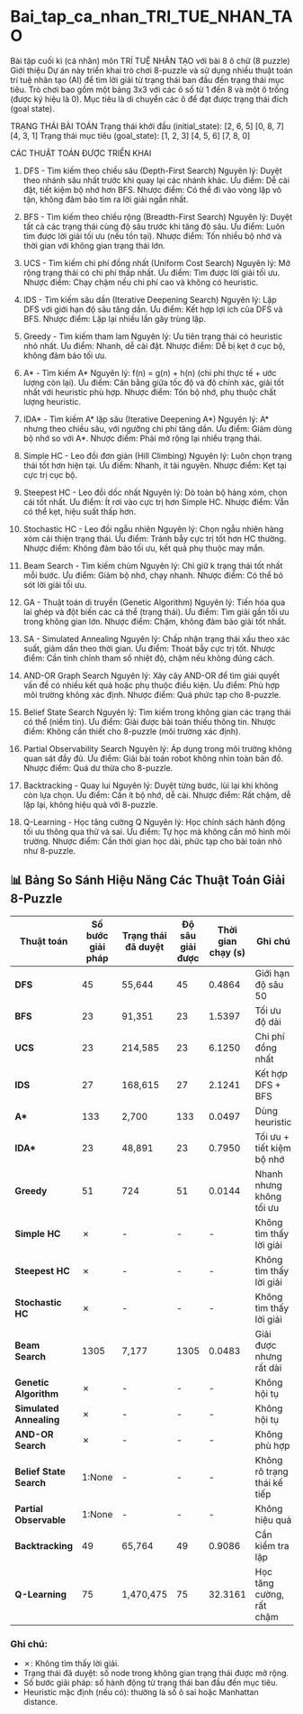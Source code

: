 # Bai_tap_ca_nhan_TRI_TUE_NHAN_TAO
Bài tập cuối kì (cá nhân) môn TRÍ TUỆ NHÂN TẠO với bài 8 ô chữ (8 puzzle)
Giới thiệu
Dự án này triển khai trò chơi 8-puzzle và sử dụng nhiều thuật toán trí tuệ nhân tạo (AI) để tìm lời giải từ trạng thái ban đầu đến trạng thái mục tiêu. Trò chơi bao gồm một bảng 3x3 với các ô số từ 1 đến 8 và một ô trống (được ký hiệu là 0). Mục tiêu là di chuyển các ô để đạt được trạng thái đích (goal state).

TRẠNG THÁI BÀI TOÁN
Trạng thái khởi đầu (initial_state):
[2, 6, 5]
[0, 8, 7]
[4, 3, 1]
Trạng thái mục tiêu (goal_state):
[1, 2, 3]
[4, 5, 6]
[7, 8, 0]

CÁC THUẬT TOÁN ĐƯỢC TRIỂN KHAI
1. DFS - Tìm kiếm theo chiều sâu (Depth-First Search)
Nguyên lý: Duyệt theo nhánh sâu nhất trước khi quay lại các nhánh khác.
Ưu điểm: Dễ cài đặt, tiết kiệm bộ nhớ hơn BFS.
Nhược điểm: Có thể đi vào vòng lặp vô tận, không đảm bảo tìm ra lời giải ngắn nhất.

2. BFS - Tìm kiếm theo chiều rộng (Breadth-First Search)
Nguyên lý: Duyệt tất cả các trạng thái cùng độ sâu trước khi tăng độ sâu.
Ưu điểm: Luôn tìm được lời giải tối ưu (nếu tồn tại).
Nhược điểm: Tốn nhiều bộ nhớ và thời gian với không gian trạng thái lớn.

3. UCS - Tìm kiếm chi phí đồng nhất (Uniform Cost Search)
Nguyên lý: Mở rộng trạng thái có chi phí thấp nhất.
Ưu điểm: Tìm được lời giải tối ưu.
Nhược điểm: Chạy chậm nếu chi phí cao và không có heuristic.

4. IDS - Tìm kiếm sâu dần (Iterative Deepening Search)
Nguyên lý: Lặp DFS với giới hạn độ sâu tăng dần.
Ưu điểm: Kết hợp lợi ích của DFS và BFS.
Nhược điểm: Lặp lại nhiều lần gây trùng lặp.

5. Greedy - Tìm kiếm tham lam
Nguyên lý: Ưu tiên trạng thái có heuristic nhỏ nhất.
Ưu điểm: Nhanh, dễ cài đặt.
Nhược điểm: Dễ bị kẹt ở cục bộ, không đảm bảo tối ưu.

6. A* - Tìm kiếm A*
Nguyên lý: f(n) = g(n) + h(n) (chi phí thực tế + ước lượng còn lại).
Ưu điểm: Cân bằng giữa tốc độ và độ chính xác, giải tốt nhất với heuristic phù hợp.
Nhược điểm: Tốn bộ nhớ, phụ thuộc chất lượng heuristic.

7. IDA* - Tìm kiếm A* lặp sâu (Iterative Deepening A*)
Nguyên lý: A* nhưng theo chiều sâu, với ngưỡng chi phí tăng dần.
Ưu điểm: Giảm dùng bộ nhớ so với A*.
Nhược điểm: Phải mở rộng lại nhiều trạng thái.

8. Simple HC - Leo đồi đơn giản (Hill Climbing)
Nguyên lý: Luôn chọn trạng thái tốt hơn hiện tại.
Ưu điểm: Nhanh, ít tài nguyên.
Nhược điểm: Kẹt tại cực trị cục bộ.

9. Steepest HC - Leo đồi dốc nhất
Nguyên lý: Dò toàn bộ hàng xóm, chọn cái tốt nhất.
Ưu điểm: Ít rơi vào cực trị hơn Simple HC.
Nhược điểm: Vẫn có thể kẹt, hiệu suất thấp hơn.

10. Stochastic HC - Leo đồi ngẫu nhiên
Nguyên lý: Chọn ngẫu nhiên hàng xóm cải thiện trạng thái.
Ưu điểm: Tránh bẫy cực trị tốt hơn HC thường.
Nhược điểm: Không đảm bảo tối ưu, kết quả phụ thuộc may mắn.

11. Beam Search - Tìm kiếm chùm
Nguyên lý: Chỉ giữ k trạng thái tốt nhất mỗi bước.
Ưu điểm: Giảm bộ nhớ, chạy nhanh.
Nhược điểm: Có thể bỏ sót lời giải tối ưu.

12. GA - Thuật toán di truyền (Genetic Algorithm)
Nguyên lý: Tiến hóa qua lai ghép và đột biến các cá thể (trạng thái).
Ưu điểm: Tìm giải gần tối ưu trong không gian lớn.
Nhược điểm: Chậm, không đảm bảo giải tốt nhất.

13. SA - Simulated Annealing
Nguyên lý: Chấp nhận trạng thái xấu theo xác suất, giảm dần theo thời gian.
Ưu điểm: Thoát bẫy cực trị tốt.
Nhược điểm: Cần tinh chỉnh tham số nhiệt độ, chậm nếu không đúng cách.

14. AND-OR Graph Search
Nguyên lý: Xây cây AND-OR để tìm giải quyết vấn đề có nhiều kết quả hoặc phụ thuộc điều kiện.
Ưu điểm: Phù hợp môi trường không xác định.
Nhược điểm: Quá phức tạp cho 8-puzzle.

15. Belief State Search
Nguyên lý: Tìm kiếm trong không gian các trạng thái có thể (niềm tin).
Ưu điểm: Giải được bài toán thiếu thông tin.
Nhược điểm: Không cần thiết cho 8-puzzle (môi trường xác định).

16. Partial Observability Search
Nguyên lý: Áp dụng trong môi trường không quan sát đầy đủ.
Ưu điểm: Giải bài toán robot không nhìn toàn bản đồ.
Nhược điểm: Quá dư thừa cho 8-puzzle.

17. Backtracking - Quay lui
Nguyên lý: Duyệt từng bước, lùi lại khi không còn lựa chọn.
Ưu điểm: Cần ít bộ nhớ, dễ cài.
Nhược điểm: Rất chậm, dễ lặp lại, không hiệu quả với 8-puzzle.

19. Q-Learning - Học tăng cường Q
Nguyên lý: Học chính sách hành động tối ưu thông qua thử và sai.
Ưu điểm: Tự học mà không cần mô hình môi trường.
Nhược điểm: Cần thời gian học dài, phức tạp cho bài toán nhỏ như 8-puzzle.

## 📊 Bảng So Sánh Hiệu Năng Các Thuật Toán Giải 8-Puzzle

| Thuật toán               | Số bước giải pháp | Trạng thái đã duyệt | Độ sâu giải được | Thời gian chạy (s) | Ghi chú |
|--------------------------|-------------------|----------------------|------------------|---------------------|---------|
| **DFS**                 | 45                | 55,644               | 45               | 0.4864              | Giới hạn độ sâu 50 |
| **BFS**                 | 23                | 91,351               | 23               | 1.5397              | Tối ưu độ dài |
| **UCS**                 | 23                | 214,585              | 23               | 6.1250              | Chi phí đồng nhất |
| **IDS**                 | 27                | 168,615              | 27               | 2.1241              | Kết hợp DFS + BFS |
| **A\***                 | 133               | 2,700                | 133              | 0.0497              | Dùng heuristic |
| **IDA\***               | 23                | 48,891               | 23               | 0.7950              | Tối ưu + tiết kiệm bộ nhớ |
| **Greedy**              | 51                | 724                  | 51               | 0.0144              | Nhanh nhưng không tối ưu |
| **Simple HC**           | ✗                 | -                    | -                | -                   | Không tìm thấy lời giải |
| **Steepest HC**         | ✗                 | -                    | -                | -                   | Không tìm thấy lời giải |
| **Stochastic HC**       | ✗                 | -                    | -                | -                   | Không tìm thấy lời giải |
| **Beam Search**         | 1305              | 7,177                | 1305             | 0.0483              | Giải được nhưng rất dài |
| **Genetic Algorithm**   | ✗                 | -                    | -                | -                   | Không hội tụ |
| **Simulated Annealing** | ✗                 | -                    | -                | -                   | Không hội tụ |
| **AND-OR Search**       | ✗                 | -                    | -                | -                   | Không phù hợp |
| **Belief State Search** | 1:None            | -                    | -                | -                   | Không rõ trạng thái kế tiếp |
| **Partial Observable**  | 1:None            | -                    | -                | -                   | Không hiệu quả |
| **Backtracking**        | 49                | 65,764               | 49               | 0.9086              | Cần kiểm tra lặp |
| **Q-Learning**          | 75                | 1,470,475            | 75               | 32.3161             | Học tăng cường, rất chậm |

### Ghi chú:
- ✗: Không tìm thấy lời giải.
- Trạng thái đã duyệt: số node trong không gian trạng thái được mở rộng.
- Số bước giải pháp: số hành động từ trạng thái ban đầu đến mục tiêu.
- Heuristic mặc định (nếu có): thường là số ô sai hoặc Manhattan distance.


